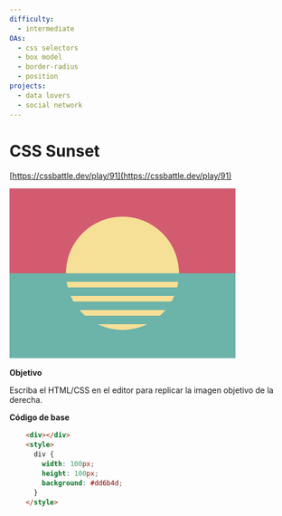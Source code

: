 ```yaml
---
difficulty:
  - intermediate
OAs:
  - css selectors
  - box model
  - border-radius
  - position
projects:
  - data lovers
  - social network
---
```


# CSS Sunset

[https://cssbattle.dev/play/91](https://cssbattle.dev/play/91)

![CSS Sunset](css_sunset.png)

__Objetivo__

Escriba el HTML/CSS en el editor para replicar la imagen objetivo de la derecha.

__Código de base__

```html
    <div></div>
    <style>
      div {
        width: 100px;
        height: 100px;
        background: #dd6b4d;
      }
    </style>
```
